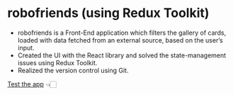# robofriends (using Redux Toolkit)
- robofriends is a Front-End application which filters the gallery of cards, loaded with data fetched from an external source, based on the user’s input. 
- Created the UI with the React library and solved the state-management issues using Redux Toolkit.
- Realized the version control using Git.

[Test the app](https://smartbrain-aspy.onrender.com/) 👈🏻
